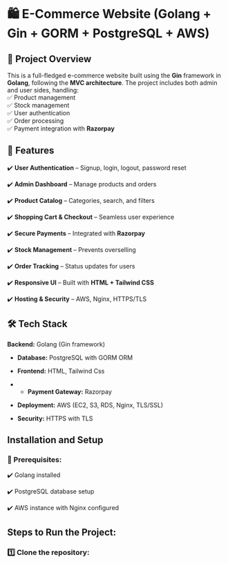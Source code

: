 # 🛍️ E-Commerce Website (Golang + Gin + GORM + PostgreSQL + AWS)

## 📌 Project Overview

This is a full-fledged e-commerce website built using the **Gin** framework in **Golang**, following the **MVC architecture**. The project includes both admin and user sides, handling:  
✅ Product management  
✅ Stock management  
✅ User authentication  
✅ Order processing  
✅ Payment integration with **Razorpay** 

## 🚀 Features

✔️ **User Authentication** – Signup, login, logout, password reset 

✔️ **Admin Dashboard** – Manage products and orders  

✔️ **Product Catalog** – Categories, search, and filters  

✔️ **Shopping Cart & Checkout** – Seamless user experience  

✔️ **Secure Payments** – Integrated with **Razorpay**  

✔️ **Stock Management** – Prevents overselling  

✔️ **Order Tracking** – Status updates for users  

✔️ **Responsive UI** – Built with **HTML + Tailwind CSS**    

✔️ **Hosting & Security** – AWS, Nginx, HTTPS/TLS

## 🛠️ Tech Stack

**Backend:** Golang (Gin framework)

- **Database:** PostgreSQL with GORM ORM

- **Frontend:** HTML, Tailwind Css

- - **Payment Gateway:** Razorpay

- **Deployment:** AWS (EC2, S3, RDS, Nginx, TLS/SSL)

- **Security:** HTTPS with TLS

## Installation and Setup

### 📌 Prerequisites:

✔️ Golang installed

✔️ PostgreSQL database setup

✔️ AWS instance with Nginx configured

## Steps to Run the Project:

### 1️⃣ Clone the repository:

```sh

